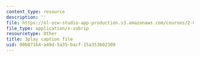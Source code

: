 ```yaml
---
content_type: resource
description: ''
file: https://ol-ocw-studio-app-production.s3.amazonaws.com/courses/2-003sc-engineering-dynamics-fall-2011/00b87164a49d5a35bacf15a353b02309_fK9AGvLf3yw.srt
file_type: application/x-subrip
resourcetype: Other
title: 3play caption file
uid: 00b87164-a49d-5a35-bacf-15a353b02309
---
```

